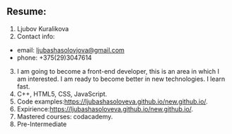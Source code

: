 ## Resume:
1. Ljubov Kuralikova
2. Contact info:
  * email: ljubashasolovjova@gmail.com
  * phone: +375(29)3047614
3. I am going to become a front-end developer, this is an area in which I am interested. I am ready to become better in new technologies. I learn fast.
4. C++, HTML5, CSS, JavaScript.
5. Code examples:https://ljubashasoloveva.github.io/new.github.io/.
6. Expirience:https://ljubashasoloveva.github.io/new.github.io/.
7. Mastered courses: codacademy.
8. Pre-Intermediate
